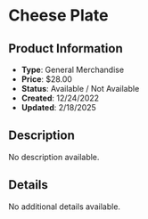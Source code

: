# Cheese Plate

## Product Information
- **Type**: General Merchandise
- **Price**: $28.00
- **Status**: Available / Not Available
- **Created**: 12/24/2022
- **Updated**: 2/18/2025

## Description
No description available.



## Details
No additional details available.
